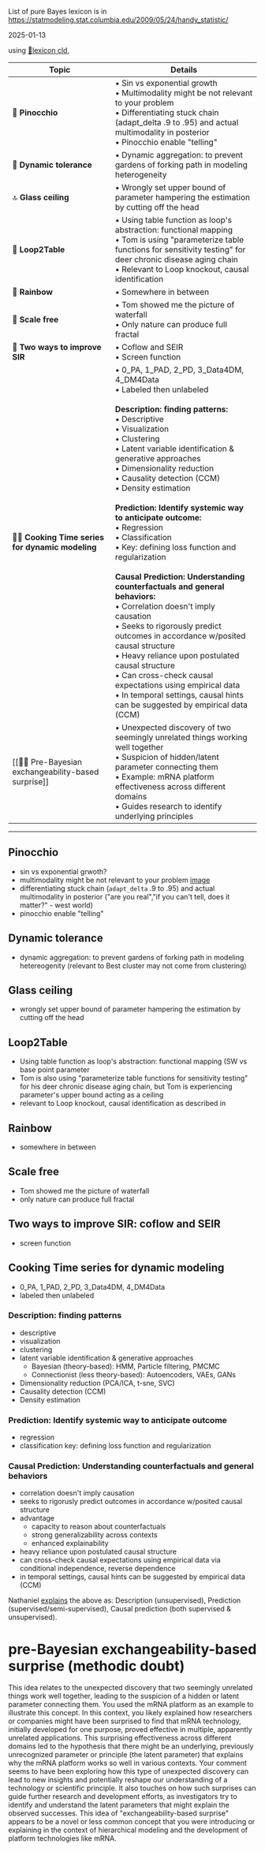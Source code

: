 List of pure Bayes lexicon is in https://statmodeling.stat.columbia.edu/2009/05/24/handy_statistic/

2025-01-13

using [🤟lexicon cld](https://claude.ai/chat/d836138a-dfc8-42ed-9f83-d27344425245), 

| Topic                                                | Details                                                                                                                                                                                                                                                                                                                                                                                                                                                                                                                                                                                                                                                                                                                                                                                                                                                                                             |
| ---------------------------------------------------- | --------------------------------------------------------------------------------------------------------------------------------------------------------------------------------------------------------------------------------------------------------------------------------------------------------------------------------------------------------------------------------------------------------------------------------------------------------------------------------------------------------------------------------------------------------------------------------------------------------------------------------------------------------------------------------------------------------------------------------------------------------------------------------------------------------------------------------------------------------------------------------------------------- |
| 🤥 **Pinocchio**                                     | • Sin vs exponential growth<br>• Multimodality might be not relevant to your problem<br>• Differentiating stuck chain (adapt_delta .9 to .95) and actual multimodality in posterior<br>• Pinocchio enable "telling"                                                                                                                                                                                                                                                                                                                                                                                                                                                                                                                                                                                                                                                                                 |
| 🎯 **Dynamic tolerance**                             | • Dynamic aggregation: to prevent gardens of forking path in modeling heterogeneity                                                                                                                                                                                                                                                                                                                                                                                                                                                                                                                                                                                                                                                                                                                                                                                                                 |
| 🔝 **Glass ceiling**                                 | • Wrongly set upper bound of parameter hampering the estimation by cutting off the head                                                                                                                                                                                                                                                                                                                                                                                                                                                                                                                                                                                                                                                                                                                                                                                                             |
| 🔄 **Loop2Table**                                    | • Using table function as loop's abstraction: functional mapping<br>• Tom is using "parameterize table functions for sensitivity testing" for deer chronic disease aging chain<br>• Relevant to Loop knockout, causal identification                                                                                                                                                                                                                                                                                                                                                                                                                                                                                                                                                                                                                                                                |
| 🌈 **Rainbow**                                       | • Somewhere in between                                                                                                                                                                                                                                                                                                                                                                                                                                                                                                                                                                                                                                                                                                                                                                                                                                                                              |
| 🌊 **Scale free**                                    | • Tom showed me the picture of waterfall<br>• Only nature can produce full fractal                                                                                                                                                                                                                                                                                                                                                                                                                                                                                                                                                                                                                                                                                                                                                                                                                  |
| 🦠 **Two ways to improve SIR**                       | • Coflow and SEIR<br>• Screen function                                                                                                                                                                                                                                                                                                                                                                                                                                                                                                                                                                                                                                                                                                                                                                                                                                                              |
| 👨‍🍳 **Cooking Time series for dynamic modeling**   | • 0_PA, 1_PAD, 2_PD, 3_Data4DM, 4_DM4Data<br>• Labeled then unlabeled<br><br>**Description: finding patterns:**<br>• Descriptive<br>• Visualization<br>• Clustering<br>• Latent variable identification & generative approaches<br>• Dimensionality reduction<br>• Causality detection (CCM)<br>• Density estimation<br><br>**Prediction: Identify systemic way to anticipate outcome:**<br>• Regression<br>• Classification<br>• Key: defining loss function and regularization<br><br>**Causal Prediction: Understanding counterfactuals and general behaviors:**<br>• Correlation doesn't imply causation<br>• Seeks to rigorously predict outcomes in accordance w/posited causal structure<br>• Heavy reliance upon postulated causal structure<br>• Can cross-check causal expectations using empirical data<br>• In temporal settings, causal hints can be suggested by empirical data (CCM) |
| [[🔄😲 Pre-Bayesian exchangeability-based surprise]] | • Unexpected discovery of two seemingly unrelated things working well together<br>• Suspicion of hidden/latent parameter connecting them<br>• Example: mRNA platform effectiveness across different domains<br>• Guides research to identify underlying principles                                                                                                                                                                                                                                                                                                                                                                                                                                                                                                                                                                                                                                  |


----


## Pinocchio
- sin vs exponential grwoth? 
- multimodality might be not relevant to your problem [image](https://user-images.githubusercontent.com/30194633/195950493-ed6dcc31-823d-4848-bba0-bcd8f55e727f.png)
- differentiating stuck chain (`adapt_delta` .9 to .95) and actual multimodality in posterior ("are you real","if you can't tell, does it matter?" - west world)
- pinocchio enable "telling"

## Dynamic tolerance
- dynamic aggregation: to prevent gardens of forking path in modeling hetereogenity (relevant to Best cluster may not come from clustering)

## Glass ceiling
- wrongly set upper bound of parameter hampering the estimation by cutting off the head

## Loop2Table
- Using table function as loop's abstraction: functional mapping (SW vs base point parameter  
- Tom is also using "parameterize table functions for sensitivity testing" for his deer chronic disease aging chain, but Tom is experiencing parameter's upper bound acting as a ceiling
- relevant to Loop knockout, causal identification as described in 

## Rainbow
- somewhere in between

## Scale free
- Tom showed me the picture of waterfall 
- only nature can produce full fractal

## Two ways to improve SIR: coflow and SEIR 
- screen function

## Cooking Time series for dynamic modeling
- 0_PA, 1_PAD, 2_PD, 3_Data4DM, 4_DM4Data
- labeled then unlabeled

### Description: finding patterns
- descriptive
- visualization
- clustering
- latent variable identification & generative approaches
  - Bayesian (theory-based): HMM, Particle filtering, PMCMC
  - Connectionist (less theory-based): Autoencoders, VAEs, GANs
- Dimensionality reduction (PCA/ICA, t-sne, SVC)
- Causality detection (CCM)
- Density estimation

### Prediction: Identify systemic way to anticipate outcome
- regression
- classification
key: defining loss function and regularization 

### Causal Prediction: Understanding counterfactuals and general behaviors
- correlation doesn't imply causation
- seeks to rigorusly predict outcomes in accordance w/posited causal structure
- advantage
  - capacity to reason about counterfactuals
  - strong generalizability across contexts
  - enhanced explainability
- heavy reliance upon postulated causal structure
- can cross-check causal expectations using empirical data via conditional independence, reverse dependence
- in temporal settings, causal hints can be suggested by empirical data (CCM)

Nathaniel [explains](https://youtu.be/bHzTFLRCMZo) the above as: Description (unsupervised), Prediction (supervised/semi-supervised), Causal prediction (both supervised & unsupervised).

# pre-Bayesian exchangeability-based surprise (methodic doubt)
This idea relates to the unexpected discovery that two seemingly unrelated things work well together, leading to the suspicion of a hidden or latent parameter connecting them. You used the mRNA platform as an example to illustrate this concept. In this context, you likely explained how researchers or companies might have been surprised to find that mRNA technology, initially developed for one purpose, proved effective in multiple, apparently unrelated applications. This surprising effectiveness across different domains led to the hypothesis that there might be an underlying, previously unrecognized parameter or principle (the latent parameter) that explains why the mRNA platform works so well in various contexts. Your comment seems to have been exploring how this type of unexpected discovery can lead to new insights and potentially reshape our understanding of a technology or scientific principle. It also touches on how such surprises can guide further research and development efforts, as investigators try to identify and understand the latent parameters that might explain the observed successes. This idea of "exchangeability-based surprise" appears to be a novel or less common concept that you were introducing or explaining in the context of hierarchical modeling and the development of platform technologies like mRNA.